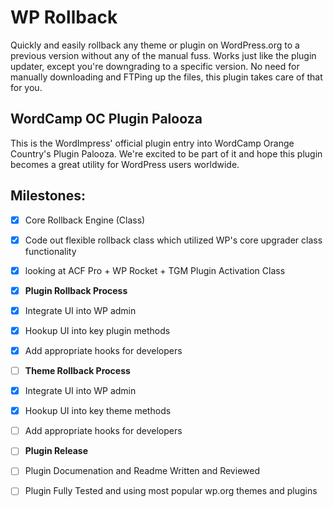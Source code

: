 # WP Rollback
Quickly and easily rollback any theme or plugin on WordPress.org to a previous version without any of the manual fuss. Works just like the plugin updater, except you're downgrading to a specific version. No need for manually downloading and FTPing up the files, this plugin takes care of that for you.

## WordCamp OC Plugin Palooza ##

This is the WordImpress' official plugin entry into WordCamp Orange Country's Plugin Palooza. We're excited to be part of it and hope this plugin becomes a great utility for WordPress users worldwide. 

## Milestones:
- [x] Core Rollback Engine (Class)
- [x] Code out flexible rollback class which utilized WP's core upgrader class functionality
- [x] looking at ACF Pro + WP Rocket + TGM Plugin Activation Class


- [x] **Plugin Rollback Process**
- [x] Integrate UI into WP admin
- [x] Hookup UI into key plugin methods
- [x] Add appropriate hooks for developers


- [ ] **Theme Rollback Process** 
- [x] Integrate UI into WP admin
- [x] Hookup UI into key theme methods
- [ ] Add appropriate hooks for developers


- [ ] **Plugin Release** 
- [ ] Plugin Documenation and Readme Written and Reviewed
- [ ] Plugin Fully Tested and using most popular wp.org themes and plugins
